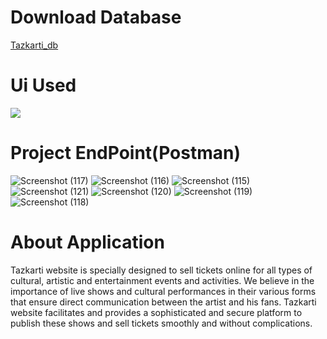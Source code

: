 <h1>Download Database</h1>
<a href="https://file.io/v9NXQJVE4Xws" target="_blank">Tazkarti_db</a>

<h1>Ui Used</h1>
<img src='https://github.com/user-attachments/assets/9c1fad18-23df-496c-bd0b-200db2fd6046'>
<h1>Project EndPoint(Postman)</h1>
<img src="https://github.com/user-attachments/assets/9a369c8b-b26c-4845-9b70-f957ce9aeea7" alt="Screenshot (117)">
<img src="https://github.com/user-attachments/assets/e01fc451-0214-467e-9400-d2d2b63d3ecb" alt="Screenshot (116)">
<img src="https://github.com/user-attachments/assets/65665f27-eeda-465e-8151-04b39e5f4404" alt="Screenshot (115)">
<!-- <img src="https://github.com/user-attachments/assets/e408371d-7075-4fd3-aa20-f28ff8b436c7" alt="Screenshot (114)"> -->
<img src="https://github.com/user-attachments/assets/4a7795fa-2305-4b9e-b1a6-c71d113b0552" alt="Screenshot (121)">
<img src="https://github.com/user-attachments/assets/f7b5cc94-9cfe-4149-a36b-c65fd46a08a2" alt="Screenshot (120)">
<img src="https://github.com/user-attachments/assets/11e6ff09-5f3f-426e-9dc6-d61ae45b9c07" alt="Screenshot (119)">
<img src="https://github.com/user-attachments/assets/06fa045e-a0ac-4650-ae60-280b738953fd" alt="Screenshot (118)">
<h1>About Application</h1>
<p>Tazkarti website is specially designed to sell tickets online for all types of cultural, artistic and entertainment events and activities. We believe in the importance of live shows and cultural performances in their various forms that ensure direct communication between the artist and his fans. Tazkarti website facilitates and provides a sophisticated and secure platform to publish these shows and sell tickets smoothly and without complications.</p>
